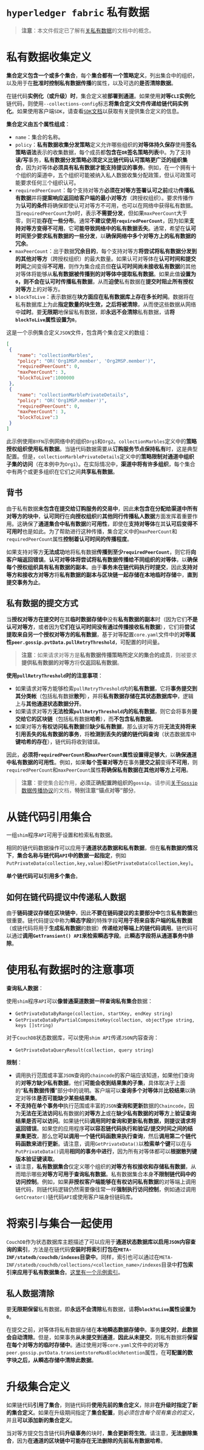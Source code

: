 # `hyperledger fabric` 私有数据

> **注意**：本文件假定已了解有[关私有数据](https://hyperledger-fabric.readthedocs.io/en/latest/private-data/private-data.html)的文档中的概念。

# 私有数据收集定义

**集合定义包含一个或多个集合**，每个**集合都有一个策略定义**，列出集合中的组织，以及用于在**批准时控制私有数据传播**的属性，以及可选的**是否清除数据**。

在链代码**实例化（或升级）时**，集合定义被**部署到通道**。如果使用**对等`CLI`实例化**链代码，则使用`--collections-config`标志**将集合定义文件传递给链代码实例化**。如果使用客户端`SDK`，请查看[`SDK`文档](https://fabric-sdk-node.github.io/)以获取有关提供集合定义的信息。

**集合定义由五个属性组成**：

+ `name`：集合的名称。
+ `policy`：**私有数据收集分发策略**定义允许哪些组织的**对等体持久保存**使用**签名策略语法**表示的收集数据，每个成员都**包含在`OR`签名策略列表**中。为了支持**读/写**事务，**私有数据分发策略必须定义比链代码认可策略更广泛的组织集合**，因为对等体**必须具有私有数据才能支持提议的事务**。例如，在一个拥有十个组织的渠道中，五个组织可能被纳入私人数据收集分配政策，但认可政策可能要求任何三个组织认可。
+ `requiredPeerCount`：每个支持对等方**必须在对等方签署认可之前**成功**传播私有数据**并将**提案响应返回给客户端的最小对等方**（跨授权组织）。要求传播作为**认可的条件**将确保即使认可对等方不可用，也可以在网络中获得私有数据。当`requiredPeerCount`为`0`时，表示**不需要分发**，但如果`maxPeerCount`大于零，则可能**存在一些分布**。通常**不建议使用`requiredPeerCount`**，因为如果**支持对等方变得不可用**，它**可能导致网络中的私有数据丢失**。通常，希望在**认可时间至少要求私有数据的一些分发**，以**确保网络中多个对等方上的私有数据的冗余**。
+ `maxPeerCount`：出于数据**冗余目的**，每个支持对等方**将尝试将私有数据分发到的其他对等方**（跨授权组织）的最大数量。如果认可对等体在**认可时间和提交时间**之间变得**不可用**，则作为集合成员但**在认可时间尚未接收私有数据**的其他对等体将能够从**私有数据被传播到的对等体中提取私有数据**。如果此值**设置为`0`，则不会在认可时传播私有数据**，从而**迫使**私有数据在**提交时阻止所有授权对等方**上的对等方。
+ `blockToLive`：表示数据在**块方面应在私有数据库上存在多长时间**。数据将在私有数据库上为此**指定数量的块生效，之后将被清除**，从而使这些数据从网络中**过时**。要**无限期**地保留私有数据，即**永远不会清除**私有数据，请**将`blockToLive`属性设置为`0`**。

这是一个示例集合定义`JSON`文件，包含两个集合定义的数组：

```json
[
 {
    "name": "collectionMarbles",
    "policy": "OR('Org1MSP.member', 'Org2MSP.member')",
    "requiredPeerCount": 0,
    "maxPeerCount": 3,
    "blockToLive":1000000
 },
 {
    "name": "collectionMarblePrivateDetails",
    "policy": "OR('Org1MSP.member')",
    "requiredPeerCount": 0,
    "maxPeerCount": 3,
    "blockToLive":3
 }
]
```

此示例使用`BYFN`示例网络中的组织`Org1`和`Org2`。`collectionMarbles`定义中的**策略授权组织使用私有数据**。当链代码数据需要从**订购服务节点保持私有**时，这是典型配置。但是，`collectionMarblePrivateDetails`定义中的**策略限制对通道中组织子集的访问**（在本例中为`Org1`）。在实际情况中，**渠道中将有许多组织**，每个集合中有两个或更多组织在它们之间**共享私有数据**。

## 背书

由于私有数据**未包含在提交给订购服务的交易中**，因此**未包含在分配给渠道中所有对等方的块中**，**认可同行**在**向授权组织**的**其他同行传播私人数据**方面发挥着重要作用。这确保了**通道集合中私有数据**的**可用性**，即使在**支持对等体**在其**认可后变得不可用时**也是如此。为了帮助进行这种传播，集合定义中的`maxPeerCount`和`requiredPeerCount`属性**控制着认可时间的传播程度**。

如果支持对等方**无法成功**地将私有数据**传播到至少`requiredPeerCount`**，则它将**向客户端返回错误**。**认可对等体将尝试将私有数据传播给不同组织的对等体**，以**确保每个授权组织具有私有数据的副本**。由于**事务未在链代码执行时提交**，因此**支持对等方和接收方对等方**将**私有数据的副本与区块链一起存储在本地临时存储**中，**直到提交事务为止**。

## 私有数据的提交方式

当**授权对等方在提交时**在其**临时数据存储中**没有**私有数据的副本**时（因为它们**不是认可对等方**，或者因为**它们在认可时间没有通过传播接收私有数据**），它们将**尝试提取来自另一个授权对等方的私有数据**，基于对等配置`core.yaml`文件中的**对等属性`peer.gossip.pvtData.pullRetryThreshold`**，可配置的时间量。

> **注意**：如果请求对等方是**私有数据传播策略所定义的集合的成员**，则被要求**提供私有数据的对等方**将**仅返回私有数据**。

**使用`pullRetryThreshold`时的注意事项**：

+ 如果请求对等方能够检索`pullRetryThreshold`内的**私有数据**，它将**事务提交到其分类帐**（包括私有数据**散列**），并将**私有数据存储在其状态数据库中**，逻辑上与**其他通道状态数据分开**。
+ 如果请求对等方**无法检索`pullRetryThreshold`内的私有数据**，则它会将事务**提交给它的区块链**（包括私有数据**哈希**），而**不包含私有数据**。
+ 如果对等方**有权访问私有数据**但**缺少私有数据**，那么该对等方将**无法支持将来引用丢失的私有数据的事务**，将**检测到丢失的键的链代码查询**（状态数据库中**键哈希的存在**），链代码将收到错误。

因此，**必须将`requiredPeerCount`和`maxPeerCount`属性设置得足够大**，以**确保通道中私有数据的可用性**。例如，如果**每个签署对等方**在事务**提交之前**变得**不可用**，则`requiredPeerCount`和`maxPeerCount`属性**将确保私有数据在其他对等方上可用**。

> **注意**：要使集合起作用，**必须正确配置跨组织的`gossip`**。请参阅[关于`Gossip`数据传播协议](https://hyperledger-fabric.readthedocs.io/en/latest/gossip.html)的文档，**特别注意“锚点对等”部分**。

# 从链代码引用集合

一组`shim`程序`API`可用于设置和检索私有数据。

相同的链代码数据操作可以应用于**通道状态数据和私有数据**，但在**私有数据的情况下**，**集合名称与链代码`API`中的数据一起指定**，例如`PutPrivateData(collection,key,value)`和`GetPrivateData(collection,key)`。

**单个链代码可以引用多个集合**。

## 如何在链代码提议中传递私人数据

由于**链码提议存储在区块链中**，因此**不要在链码提议的主要部分中**包含**私有数据**也很重要。链代码提议中称为**瞬态字段**的特殊字段**可用于将来自客户端的私有数据**（或链代码将用于**生成私有数据**的数据）**传递给对等端上的链代码调用**。链代码可以通过**调用`GetTransient() API`来检索瞬态字段**。此**瞬态字段将从通道事务中排除**。

# 使用私有数据时的注意事项

**查询私人数据**：

使用`shim`程序`API`可以**像普通渠道数据一样查询私有集合**数据：

+ `GetPrivateDataByRange(collection, startKey, endKey string)`
+ `GetPrivateDataByPartialCompositeKey(collection, objectType string, keys []string)`

对于`CouchDB`状态数据库，可以使用`shim API`传递`JSON`内容查询：

- `GetPrivateDataQueryResult(collection, query string)`

**限制**：

+ 调用执行范围或丰富`JSON`查询的`chaincode`的客户端应该知道，如果他们查询的**对等方缺少私有数据**，他们**可能会收到结果集的子集**，具体取决于上面的“**私有数据传播**”部分中的说明。客户端可以**查询多个对等体**并**比较结果**以确定对等体**是否可能缺少某些结果集**。
+ **不支持在单个事务中**执行范围或丰富的`JSON`**查询和更新**数据的`Chaincode`，因为**无法在无法访问**私有数据的**对等方上**或在**缺少私有数据的对等方**上**验证查询结果是否可以访问**。如果链代码**调用同时查询和更新私有数据，则提议请求将返回错误**。如果您的应用程序**可以容忍链代码执行和验证/提交时间之间的结果集更改**，那么您**可以调用一个链代码函数来执行查询**，然后**调用第二个链代码函数来进行更新**。请注意，调用`GetPrivateData()`以**检索单个键**可以在与`PutPrivateData()`调用**相同的事务中进行**，因为所有对等体都可以**根据散列键版本验证键读取**。
+ 请注意，**私有数据集合**仅定义哪个组织的**对等方有权接收和存储私有数据**，从而暗示哪些**对等方可用于查询私有数据**。私有数据集合本身**不限制链代码中的访问控制**。例如，如果**非授权客户端能够在有权访问私有数据**的对等端上调用链代码，则链代码逻辑仍然需要像往常一样**强制执行访问控制**，例如通过调用`GetCreator()`链代码`API`或使用客户端身份链码库。

# 将索引与集合一起使用

`CouchDB`作为状态数据库主题描述了可以应用于**通道状态数据库以启用`JSON`内容查询的索引**，方法是在链代码**安装时将索引打包在`META-INF/statedb/couchdb/indexes`目录中**。同样，索引也可以通过在`META-INF/statedb/couchdb/collections/<collection_name>/indexes`目录中**打包索引来应用于私有数据集合**。[这里有一个示例索引](https://github.com/hyperledger/fabric-samples/blob/master/chaincode/marbles02_private/go/META-INF/statedb/couchdb/collections/collectionMarbles/indexes/indexOwner.json)。

## 私人数据清除

要**无限期保留**私有数据，即**永远不会清除**私有数据，请**将`blockToLive`属性设置为`0`**。

在提交之前，对等体将私有数据存储在**本地瞬态数据存储中**。事务**提交时**，**此数据会自动清除**。但是，如果事务**从未提交到通道**，**因此从未提交**，则私有数据将**保留在每个对等方的临时存储中**。通过使用对等`core.yaml`文件中的对等方`peer.gossip.pvtData.transientstoreMaxBlockRetention`属性，在**可配置的数字块之后，从瞬态存储中清除此数据**。

# 升级集合定义

如果链代码**引用了集合**，则链代码将**使用先前的集合定义**，除非**在升级时指定了新的集合定义**。如果在升级期间指定了**集合配置**，则*必须包含每个现有集合的定义*，并且**可以添加新的集合定义**。

当对等方提交包含链代码**升级事务**的块时，**集合更新将生效**。请注意，**无法删除集合**，因为**在通道的区块链中可能存在无法删除的先前私有数据哈希**。